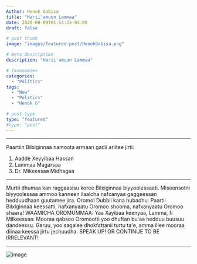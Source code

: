 ```yaml
---
Author: Henok Gabisa
title: "Harii'amuun Lammaa"
date: 2020-08-09T01:54:35-04:00
draft: false

# post thumb
image: "images/featured-post/HenokGabisa.png"

# meta description
description: "Harii'amuun Lammaa"

# taxonomies
categories: 
  - "Politics"
tags:
  - "New"
  - "Politics"
  - "Henok G"

# post type
type: "featured"
#type: "post"
---
```



<hr>

Paartiin Bilxiginnaa namoota armaan gadii ariitee jirti:
1. Aadde Xeyyibaa Hassan
2. Lammaa Magarsaa
3. Dr. Mikeessaa Midhagaa

<hr>

Murtii dhumaa kan raggaasisu koree Bilxiginnaa biyyoolessaati. Miseensotni biyyoolessaa ammoo kanneen ilaalcha nafxanyaa gaggeessan hedduudhaan guutamee jira. 
Oromo! Dubbii kana hubadhu: Paartii Bilxiginnaa keessatti, nafxanyaatu Oromoo shooma, nafxanyaatu Oromoo shaara! 
WAAMICHA OROMUMMAA: Yaa Xayibaa keenyaa, Lamma, fi Milkeessaa: Mooraa qabsoo Oromootti yoo dhuftan bu'aa hedduu buusuu dandeessu. Garuu, yoo sagalee dhokfattanii turtu ta'e, amma illee mooraa diinaa keessa jirtu jechuudha. 
SPEAK UP! OR CONTINUE TO BE IRRELEVANT!

<hr>

![image](../../images/post/Lammaa.png)
